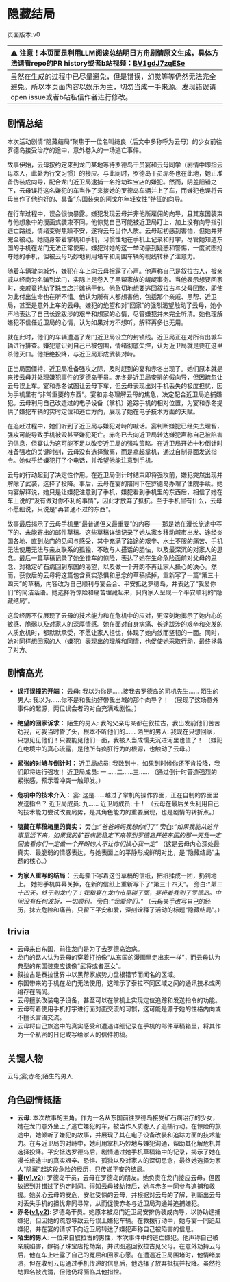 # 隐藏结局
页面版本:v0
 

| :warning: 注意！本页面是利用LLM阅读总结明日方舟剧情原文生成，具体方法请看repo的PR history或者b站视频：[BV1gdJ7zqESe](https://www.bilibili.com/video/BV1gdJ7zqESe/)         |
|:----------------------------|
| 虽然在生成的过程中已尽量避免，但是错误，幻觉等等仍然无法完全避免。所以本页面内容以娱乐为主，切勿当成一手来源。发现错误请open issue或者b站私信作者进行修改。|



## 剧情总结
本次活动剧情“隐藏结局”聚焦于一位名叫绮良（后文中多称呼为云母）的少女前往罗德岛接受治疗的途中，意外卷入的一场逃亡事件。

故事伊始，云母按约定来到龙门某地等待罗德岛干员宴和云母同学（剧情中即指云母本人，此处为行文习惯）的接应。与此同时，罗德岛干员赤冬也在此地，她正准备伪装成向导，配合龙门近卫局逮捕一名抢劫珠宝店的嫌犯。然而，阴差阳错之下，云母误将这名嫌犯的车当作了来接她的罗德岛车辆并上了车，而嫌犯也误将云母当作了他约好的、具备“东国装束的阿戈尔年轻女性”特征的向导。

在行车过程中，误会很快暴露。嫌犯发现云母并非他所雇佣的向导，且其东国装束与他想象中的漫画式装束不同。他惊觉自己可能被近卫局盯上，加上没有向导指引逃亡路线，情绪变得焦躁不安，遂将云母当作人质。云母起初感到害怕，但她并非完全被动。她随身带着掌机和手机，习惯性地在手机上记录和打字，尽管她知道东国的手机在龙门无法正常使用。嫌犯对她的这一举动感到疑惑和警惕，一度试图抢夺她的手机，但被云母巧妙地利用堵车和周围车辆的视线转移了注意力。

随着车辆驶向城外，嫌犯在车上向云母袒露了心声。他声称自己是叙拉古人，被亲戚以经商为名骗到龙门，实际上是卷入了黑帮家族的龌龊事务。当他表示想要回家时，亲戚竟抢劫了珠宝店并嫁祸于他。他急切地想要逃回叙拉古与父母团聚，即使为此付出生命也在所不惜。他认为所有人都想害他，包括那个亲戚、黑帮、近卫局，甚至是意外上车的云母。嫌犯的绝望和对“回家”的强烈渴望触动了云母，她小声地表达了自己长途跋涉的艰辛和想家的心情，尽管嫌犯并未完全听清。她也理解嫌犯不信任近卫局的心情，认为如果对方不想听，解释再多也无用。

就在此时，他们的车辆遭遇了龙门近卫局设立的封锁线。近卫局正在对所有出城车辆进行排查。嫌犯意识到自己已被包围，情绪彻底失控，认为近卫局就是要在这里杀他灭口。他拒绝投降，与近卫局形成武装对峙。

正当局面僵持、近卫局准备强攻之际，及时赶到的宴和赤冬出现了。她们原本就是来接云母并处理嫌犯事件的罗德岛干员。赤冬是近卫局安排的假向导，但因疏忽让云母误上车。宴和赤冬试图让云母下车，但云母表现出对手机丢失的极度担忧，因为手机里有“非常重要的东西”。宴和赤冬理解云母的焦急，决定配合近卫局追捕嫌犯。云母利用自己改造过的电子设备（掌机）追踪手机的相对位置，为宴和赤冬提供了嫌犯车辆的实时定位和逃亡方向，展现了她在电子技术方面的天赋。

在追赶过程中，她们听到了近卫局与嫌犯对峙的喊话。宴判断嫌犯已经失去理智，强攻可能导致手机被毁甚至嫌犯死亡。赤冬已去向近卫局转达嫌犯声称自己被陷害的信息，但宴认为这可能不足以改变近卫局的强攻策略。在近卫局开始十秒倒计时准备强攻的关键时刻，云母没有选择撤离，而是拿起掌机，通过自制界面发送指令。她似乎给嫌犯打了个电话，并希望他能注意到手机。

云母的行动起到了决定性作用。在近卫局倒计时结束即将强攻前，嫌犯突然出现并解除了武装，选择了投降。事后，云母在宴的陪同下在罗德岛办理了住院手续。她向宴解释说，她只是让嫌犯注意到了手机，嫌犯看到手机里的东西后，相信了她在车上说的“没有做对你不利的事情”，因此才放弃了抵抗。至于手机里有什么，云母不愿细说，只说是“再普通不过的东西”。

故事最后揭示了云母手机里“最普通但又最重要”的内容——那是她在漫长旅途中写下的、未能寄出的邮件草稿。这些草稿详细记录了她从家乡移动城市出发、途经炎国各地、直到龙门的见闻与感受，其中充满了路途的艰辛、水土不服的痛苦、手机无法使用无法与亲友联系的孤独、不敢与人搭话的胆怯，以及最深沉的对家人的思念。最后一篇草稿记录了她坐错车的惊险，表达了她在生命危险面前对父母的思念、对稳定矿石病回到东国的渴望，以及做一个开朗不再让家人操心的决心。然而，获救后的云母将这篇包含真实恐惧和思念的草稿揉掉，重新写了一篇“第三十四天”的草稿，内容改为自己顺利与宴会合、平安抵达罗德岛，并表达了“我爱你们”的简洁话语。她选择将惊险和痛苦埋藏起来，只向家人呈现一个平安顺利的“隐藏结局”。

这段经历不仅展现了云母的技术能力和在危机中的应对，更深刻地揭示了她内心的敏感、脆弱以及对家人的深厚情感。她在面对自身病痛、长途跋涉的艰辛和突发的人质危机时，都默默承受，不愿让家人担忧，体现了她内敛而坚韧的一面。同时，她对同样想回家的人（嫌犯）表现出的理解和同情，也促使她采取行动，最终拯救了对方。
## 剧情高光
*   **误打误撞的开端：**
    云母: 我以为你是......接我去罗德岛的司机先生......
    陌生的男人: 我以为......你不是和我约好带我出城的那个向导？！
    （展现了这场意外事件的起源，两位误会者的对白充满戏剧性。）

*   **绝望的回家诉求：**
    陌生的男人: 我的父亲母亲都在叙拉古，我出发前他们苦苦劝我，可我当时昏了头，根本不听他们的......
    陌生的男人: 我现在只想回家，只想见见他们！只要能见他们一面，我被人当成懦夫沉进河里也值了！
    （嫌犯在绝境中的真心流露，是他所有疯狂行为的根源，也触动了云母。）

*   **紧张的对峙与倒计时：**
    近卫局成员: 我数到十，如果到时候你还不肯投降，我们即将进行强攻！
    近卫局成员: 一......二......三......
    （通过倒计时营造强烈的紧张感，预示着冲突一触即发。）

*   **危机中的技术介入：**
    宴: 这是......越过了掌机的操作界面，正在自制的界面里发送指令？
    近卫局成员: 九......
    近卫局成员: 十！
    （云母在最后关头利用自己的技术能力尝试改变局势，是其角色能力的重要展现，也是剧情的转折点。）

*   **隐藏在草稿箱里的真实：**
    旁白:<i>“爸爸妈妈我想你们了”</i>
    旁白:<i>“如果我能从这件事里活下来，如果我的矿石病能稳定下来等到罗德岛开进东国的那一天我一定回去看你们一定做一个开朗的人不让你们操心我一定”</i>
    （这是云母内心深处最真实、最脆弱的情感表达，与她表面上的平静形成鲜明对比，是“隐藏结局”主题的核心。）

*   **为家人重写的结局：**
    云母撕下写着这份草稿的信纸，把纸揉成一团，扔到地上。
    她把手机屏幕关掉，在新的信纸上重新写下了“第三十四天”。
    旁白:<i>“第三十四天。终于到龙门了！我和宴在龙门市里碰了面，宴带着我到了罗德岛。中间没有任何波折，一切顺利。</i>
    旁白:<i>“我爱你们。”</i>
    （云母亲手改写自己的经历，抹去危险和痛苦，只留下平安和爱，深刻诠释了活动的标题“隐藏结局”。）
## trivia
*   云母来自东国，前往龙门是为了去罗德岛治病。
*   龙门的路人认为云母的穿着打扮像“从东国的漫画里走出来一样”，而云母认为典型的东国装束应该像“武将或者巫女”。
*   叙拉古是泰拉世界中以黑帮家族势力盘根错节而闻名的区域。
*   东国带来的手机在龙门无法使用，这暗示了泰拉不同区域之间的通讯技术或网络存在隔阂。
*   云母擅长改装电子设备，甚至可以在掌机上实现定位追踪和发送指令的功能。
*   云母有着使用手机打字进行面对面交流的习惯，这可能是源于她的性格内向或不擅长言语交流。
*   云母将自己旅途中的真实感受和遭遇详细记录在手机的邮件草稿箱里，将其作为一个私密的日记或写给家人的信件初稿。
## 关键人物
云母;宴;赤冬;陌生的男人
## 角色剧情概括
-   **云母**: 本次故事的主角。作为一名从东国前往罗德岛接受矿石病治疗的少女，她在龙门意外坐上了逃亡嫌犯的车，被当作人质卷入了追捕行动。在惊险的旅途中，她倾听了嫌犯的故事，并展现了其在电子设备改装和追踪方面的技术能力。在与近卫局的对峙中，她利用掌机巧妙地与嫌犯沟通，帮助其化解危机并选择投降。平安抵达罗德岛后，剧情通过她手机草稿箱中的记录，揭示了她在漫长旅途中的真实艰辛、恐惧、孤独以及对家人的深切思念，最终她选择为家人“隐藏”起这段危险的经历，只传递平安的结局。
-   **宴([v1](../chars/char_337_utage.md),[v2](../char_v3/char_337_utage.md))**: 罗德岛干员，云母在罗德岛的朋友。她负责在龙门接应云母，但因故迟到并错过了约定时间。得知云母被劫持后，她与赤冬一同参与追捕和救援。她关心云母的安危，安慰受惊的云母，并根据对云母的了解，判断出云母对丢失手机的担忧非同寻常，从而促使赤冬与近卫局沟通并追捕嫌犯。
-   **赤冬([v1](../chars/char_475_akafyu.md),[v2](../char_v3/char_475_akafyu.md))**: 罗德岛干员。她原本被龙门近卫局安排伪装成向导，以协助逮捕嫌犯，但因她的疏忽导致云母误上嫌犯车辆。在救援行动中，她与宴一同追赶嫌犯，并在宴的请求下向近卫局转达了嫌犯声称自己被陷害的信息。
-   **陌生的男人**: 一位来自叙拉古的男性，本次事件中的逃亡嫌犯。他声称自己被亲戚陷害，嫁祸了珠宝店抢劫案，并试图逃回叙拉古见父母。在意外劫持云母后，他在车上吐露了自己的冤屈和回家心愿。在遭遇近卫局围堵时，他情绪崩溃，但在收到云母通过手机传递的信息后，他选择了放弃抵抗并投降。虽然抢劫罪名被洗清，但他仍将面临其他指控。